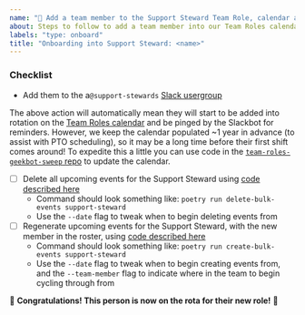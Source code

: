 ```yaml
---
name: "🙌 Add a team member to the Support Steward Team Role, calendar and rota"
about: Steps to follow to add a team member into our Team Roles calendar and rota
labels: "type: onboard"
title: "Onboarding into Support Steward: <name>"
---
```


### Checklist

- Add them to the a`@support-stewards` [Slack usergroup](https://2i2c.slack.com/admin/user_groups)

The above action will automatically mean they will start to be added into rotation on the [Team Roles calendar](https://calendar.google.com/calendar/embed?src=c_nq8hl7qsm484g1p7mfkm29jpo8%40group.calendar.google.com&ctz=Etc%2FUTC) and be pinged by the Slackbot for reminders.
However, we keep the calendar populated ~1 year in advance (to assist with PTO scheduling), so it may be a long time before their first shift comes around!
To expedite this a little you can use code in the [`team-roles-geekbot-sweep` repo](https://github.com/2i2c-org/team-roles-geekbot-sweep) to update the calendar.

- [ ] Delete all upcoming events for the Support Steward using [code described here](https://github.com/2i2c-org/team-roles-geekbot-sweep/blob/HEAD/README.md#delete_events_bulkpy)
  - Command should look something like: `poetry run delete-bulk-events support-steward`
  - Use the `--date` flag to tweak when to begin deleting events from
- [ ] Regenerate upcoming events for the Support Steward, with the new member in the roster, using [code described here](https://github.com/2i2c-org/team-roles-geekbot-sweep/blob/HEAD/README.md#create_events_bulkpy)
  - Command should look something like: `poetry run create-bulk-events support-steward`
  - Use the `--date` flag to tweak when to begin creating events from, and the `--team-member` flag to indicate where in the team to begin cycling through from

:tada: **Congratulations! This person is now on the rota for their new role!** :tada:
